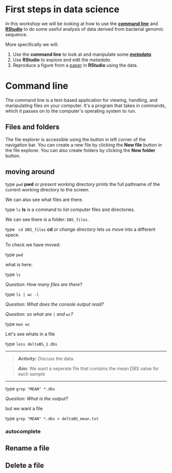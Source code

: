 
# First steps in data science

In this workshop we will be looking at how to use the [**command line**](https://en.wikipedia.org/wiki/Command-line_interface) and [**RStudio**](https://www.rstudio.com/) to do some useful analysis of data derived from bacterial genomic sequence.

More specifically we will:

1. Use the **command line** to look at and manipulate some [***metadata***](https://en.wikipedia.org/wiki/Metadata).
2. Use **RStudio** to explore and edit the *metadata*.
3. Reproduce a figure from a [paper](https://journals.plos.org/plosgenetics/article?id=10.1371/journal.pgen.1008850#sec025)  in **RStudio** using the data.

# Command line

The command line is a text-based application for viewing, handling, and manipulating files on your computer. It's a program that takes in commands, which it passes on to the computer's operating system to run.

## Files and folders

The file explorer is accessible using the button in left corner of the navigation bar. You can create a new file by clicking the **New file** button in the file explorer. You can also create folders by clicking the **New folder** button.

## moving around

type `pwd` 
**pwd** or *present working directory* prints the full pathname of the current working directory to the screen.

We can also see what files are there.

type `ls`
**ls** is a command to *list* computer files and directories.

We can see there is a folder:
 `DBS_files`.

type ` cd DBS_files`
**cd** or *change directory* lets us move into a different space.

To check we have moved:

type `pwd` 

what is here:

type `ls`

*Question: How many files are there?*

type `ls | wc -l`

*Question: What does the console output read?*

*Question: so what are `|` and `wc`?*

type `man wc`

Let's see whats in a file

type `less deltaBS_1.dbs`

---
> **_Activity:_**  Discuss the data.

> **_Aim:_** We want a seperate file that contains the mean DBS value for each sample
---
 
type `grep "MEAN" *.dbs`

*Question: What is the output?*

but we want a file

type `grep "MEAN" *.dbs > deltaBS_mean.txt`


### autocomplete



## Rename a file



## Delete a file


